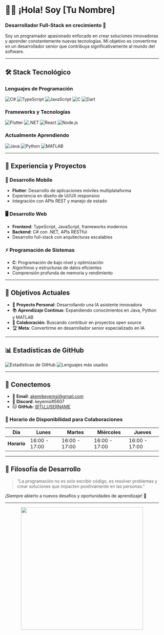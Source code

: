 # 👨‍💻 ¡Hola! Soy [Tu Nombre]

### Desarrollador Full-Stack en crecimiento 🚀

Soy un programador apasionado enfocado en crear soluciones innovadoras y aprender constantemente nuevas tecnologías. Mi objetivo es convertirme en un desarrollador senior que contribuya significativamente al mundo del software.

---

## 🛠️ Stack Tecnológico

### Lenguajes de Programación
![C#](https://img.shields.io/badge/C%23-239120?style=for-the-badge&logo=c-sharp&logoColor=white)
![TypeScript](https://img.shields.io/badge/TypeScript-007ACC?style=for-the-badge&logo=typescript&logoColor=white)
![JavaScript](https://img.shields.io/badge/JavaScript-F7DF1E?style=for-the-badge&logo=javascript&logoColor=black)
![C](https://img.shields.io/badge/C-00599C?style=for-the-badge&logo=c&logoColor=white)
![Dart](https://img.shields.io/badge/Dart-0175C2?style=for-the-badge&logo=dart&logoColor=white)

### Frameworks y Tecnologías
![Flutter](https://img.shields.io/badge/Flutter-02569B?style=for-the-badge&logo=flutter&logoColor=white)
![.NET](https://img.shields.io/badge/.NET-5C2D91?style=for-the-badge&logo=.net&logoColor=white)
![React](https://img.shields.io/badge/React-20232A?style=for-the-badge&logo=react&logoColor=61DAFB)
![Node.js](https://img.shields.io/badge/Node.js-43853D?style=for-the-badge&logo=node.js&logoColor=white)

### Actualmente Aprendiendo
![Java](https://img.shields.io/badge/Java-ED8B00?style=for-the-badge&logo=java&logoColor=white)
![Python](https://img.shields.io/badge/Python-3776AB?style=for-the-badge&logo=python&logoColor=white)
![MATLAB](https://img.shields.io/badge/MATLAB-0076A8?style=for-the-badge&logo=mathworks&logoColor=white)

---

## 💼 Experiencia y Proyectos

### 🎯 Desarrollo Mobile
- **Flutter**: Desarrollo de aplicaciones móviles multiplataforma
- Experiencia en diseño de UI/UX responsivo
- Integración con APIs REST y manejo de estado

### 🖥️ Desarrollo Web
- **Frontend**: TypeScript, JavaScript, frameworks modernos
- **Backend**: C# con .NET, APIs RESTful
- Desarrollo full-stack con arquitecturas escalables

### ⚡ Programación de Sistemas
- **C**: Programación de bajo nivel y optimización
- Algoritmos y estructuras de datos eficientes
- Comprensión profunda de memoria y rendimiento

---

## 🎯 Objetivos Actuales

- 🔬 **Proyecto Personal**: Desarrollando una IA asistente innovadora
- 📚 **Aprendizaje Continuo**: Expandiendo conocimientos en Java, Python y MATLAB
- 🤝 **Colaboración**: Buscando contribuir en proyectos open source
- 🏆 **Meta**: Convertirme en desarrollador senior especializado en IA

---

## 📊 Estadísticas de GitHub

![Estadísticas de GitHub](https://github-readme-stats.vercel.app/api?username=TU_USERNAME&show_icons=true&theme=radical)
![Lenguajes más usados](https://github-readme-stats.vercel.app/api/top-langs/?username=TU_USERNAME&layout=compact&theme=radical)

---

## 🤝 Conectemos

- 📧 **Email**: akemikeyemsi@gmail.com
- 💬 **Discord**: keyemsi#5607
- 🐱 **GitHub**: [@TU_USERNAME](https://github.com/TU_USERNAME)

### 📅 Horario de Disponibilidad para Colaboraciones
| Día | Lunes | Martes | Miércoles | Jueves |
|-----|-------|--------|-----------|--------|
| **Horario** | 16:00 - 17:00 | 16:00 - 17:00 | 16:00 - 17:00 | 16:00 - 17:00 |

---

## 🌟 Filosofía de Desarrollo

> "La programación no es solo escribir código, es resolver problemas y crear soluciones que impacten positivamente en las personas."

¡Siempre abierto a nuevos desafíos y oportunidades de aprendizaje! 🚀

---

<div align="center">
  <img src="https://media.giphy.com/media/L1R1tvI9svkIWwpVYr/giphy.gif" width="400"/>
</div>

